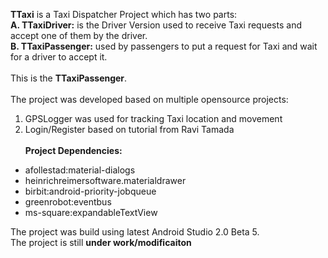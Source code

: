 **TTaxi** is a Taxi Dispatcher Project which has two parts:<br />
**A. TTaxiDriver:** is the Driver Version used to receive Taxi requests and accept one of them by the driver.<br />
**B. TTaxiPassenger:** used by passengers to put a request for Taxi and wait for a driver to accept it.<br /><br />
This is the **TTaxiPassenger**.<br /><br />
The project was developed based on multiple opensource projects:<br />
1. GPSLogger was used for tracking Taxi location and movement<br />
2. Login/Register based on tutorial from Ravi Tamada
<br /><br />
**Project Dependencies:**<br />
- afollestad:material-dialogs <br />
- heinrichreimersoftware.materialdrawer<br />
- birbit:android-priority-jobqueue<br />
- greenrobot:eventbus<br />
- ms-square:expandableTextView<br />


The project was build using latest Android Studio 2.0 Beta 5.<br />
The project is still **under work/modificaiton**  



